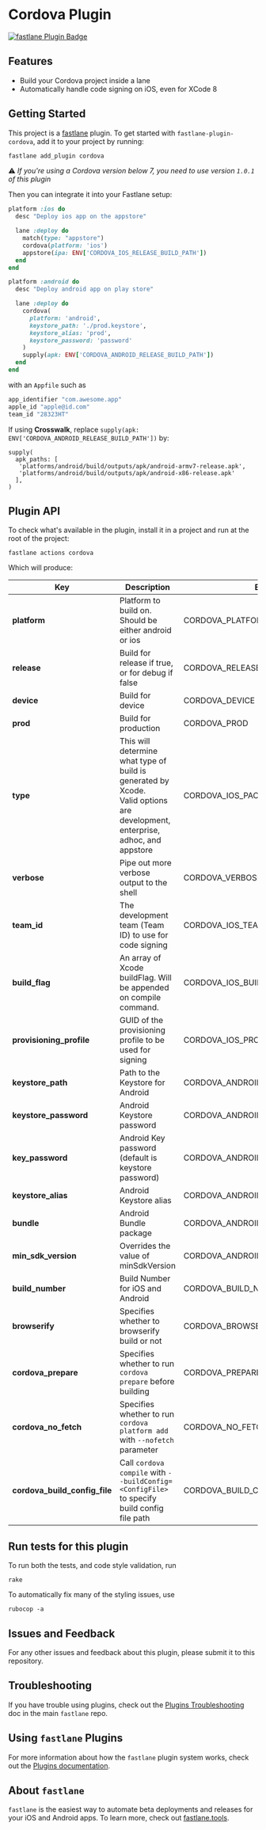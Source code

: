 # Cordova Plugin

[![fastlane Plugin Badge](https://rawcdn.githack.com/fastlane/fastlane/master/fastlane/assets/plugin-badge.svg)](https://rubygems.org/gems/fastlane-plugin-cordova)

## Features

- Build your Cordova project inside a lane
- Automatically handle code signing on iOS, even for XCode 8

## Getting Started

This project is a [fastlane](https://github.com/fastlane/fastlane) plugin. To get started with `fastlane-plugin-cordova`, add it to your project by running:

```bash
fastlane add_plugin cordova
```

:warning: *If you're using a Cordova version below 7, you need to use version `1.0.1` of this plugin*

Then you can integrate it into your Fastlane setup:

```ruby
platform :ios do
  desc "Deploy ios app on the appstore"

  lane :deploy do
    match(type: "appstore")
    cordova(platform: 'ios')
    appstore(ipa: ENV['CORDOVA_IOS_RELEASE_BUILD_PATH'])
  end
end

platform :android do
  desc "Deploy android app on play store"

  lane :deploy do
    cordova(
      platform: 'android',
      keystore_path: './prod.keystore',
      keystore_alias: 'prod',
      keystore_password: 'password'
    )
    supply(apk: ENV['CORDOVA_ANDROID_RELEASE_BUILD_PATH'])
  end
end
```

with an `Appfile` such as

```ruby
app_identifier "com.awesome.app"
apple_id "apple@id.com"
team_id "28323HT"
```

If using **Crosswalk**, replace `supply(apk: ENV['CORDOVA_ANDROID_RELEASE_BUILD_PATH'])` by:
```
supply(
  apk_paths: [
   'platforms/android/build/outputs/apk/android-armv7-release.apk',
   'platforms/android/build/outputs/apk/android-x86-release.apk'
  ],
)
```

## Plugin API

To check what's available in the plugin, install it in a project and run at the root of the project:
```
fastlane actions cordova
```

Which will produce:

| Key | Description | Env Var | Default |
|-----|-------------|---------|---------|
| **platform**             | Platform to build on. <br>Should be either android or ios | CORDOVA_PLATFORM            |        |
| **release**              | Build for release if true,<br>or for debug if false       | CORDOVA_RELEASE             | *true* |
| **device**               | Build for device                                          | CORDOVA_DEVICE              | *true* |
| **prod**                 | Build for production                                      | CORDOVA_PROD                  | *false* |
| **type**                 | This will determine what type of build is generated by Xcode. <br>Valid options are development, enterprise, adhoc, and appstore| CORDOVA_IOS_PACKAGE_TYPE    | appstore |
| **verbose**              | Pipe out more verbose output to the shell               | CORDOVA_VERBOSE                  |  *false* |
| **team_id**              | The development team (Team ID) to use for code signing  | CORDOVA_IOS_TEAM_ID               | *28323HT* |
| **build_flag**           | An array of Xcode buildFlag. Will be appended on compile command.  | CORDOVA_IOS_BUILD_FLAG               | [] |
| **provisioning_profile** | GUID of the provisioning profile to be used for signing | CORDOVA_IOS_PROVISIONING_PROFILE  |           |
| **keystore_path**        | Path to the Keystore for Android                        | CORDOVA_ANDROID_KEYSTORE_PATH     |           |
| **keystore_password**    | Android Keystore password                               | CORDOVA_ANDROID_KEYSTORE_PASSWORD |           |
| **key_password**         | Android Key password (default is keystore password)     | CORDOVA_ANDROID_KEY_PASSWORD      |           |
| **keystore_alias**       | Android Keystore alias                                  | CORDOVA_ANDROID_KEYSTORE_ALIAS    |           |
| **bundle**               | Android Bundle package                                  | CORDOVA_ANDROID_BUNDLE            |  *false*  |
| **min_sdk_version**      | Overrides the value of minSdkVersion                    | CORDOVA_ANDROID_MIN_SDK_VERSION   |           |
| **build_number**         | Build Number for iOS and Android                        | CORDOVA_BUILD_NUMBER              |           |
| **browserify**           | Specifies whether to browserify build or not            | CORDOVA_BROWSERIFY                |  *false*  |
| **cordova_prepare**      | Specifies whether to run `cordova prepare` before building  | CORDOVA_PREPARE               |  *true*   |
| **cordova_no_fetch**      | Specifies whether to run `cordova platform add` with `--nofetch` parameter  | CORDOVA_NO_FETCH               |  *false*   |
| **cordova_build_config_file**      | Call `cordova compile` with `--buildConfig=<ConfigFile>` to specify build config file path  | CORDOVA_BUILD_CONFIG_FILE               |     |

## Run tests for this plugin

To run both the tests, and code style validation, run

```
rake
```

To automatically fix many of the styling issues, use
```
rubocop -a
```

## Issues and Feedback

For any other issues and feedback about this plugin, please submit it to this repository.

## Troubleshooting

If you have trouble using plugins, check out the [Plugins Troubleshooting](https://github.com/fastlane/fastlane/blob/master/fastlane/docs/PluginsTroubleshooting.md) doc in the main `fastlane` repo.

## Using `fastlane` Plugins

For more information about how the `fastlane` plugin system works, check out the [Plugins documentation](https://github.com/fastlane/fastlane/blob/master/fastlane/docs/Plugins.md).

## About `fastlane`

`fastlane` is the easiest way to automate beta deployments and releases for your iOS and Android apps. To learn more, check out [fastlane.tools](https://fastlane.tools).
